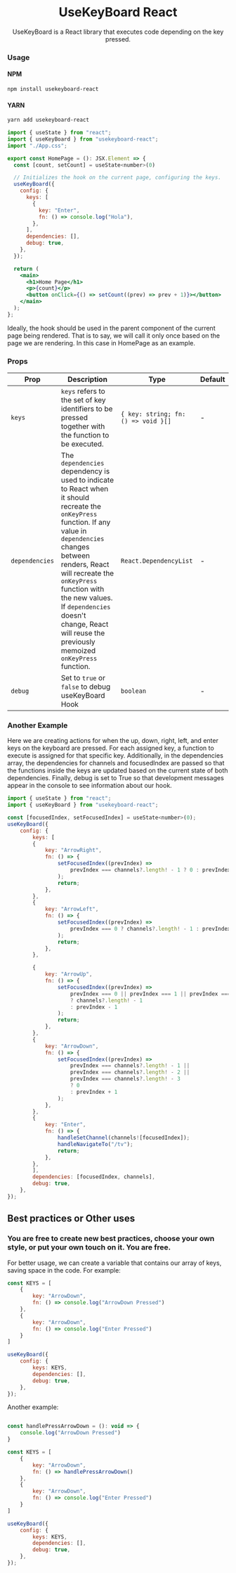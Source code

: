 <h1 align='center'>
  UseKeyBoard React
</h1>

<p align='center'>
    UseKeyBoard is a React library that executes code depending on the key pressed.
</p>

### Usage

#### NPM

```bash
npm install usekeyboard-react
```

#### YARN

```bash
yarn add usekeyboard-react
```

```jsx
import { useState } from "react";
import { useKeyBoard } from "usekeyboard-react";
import "./App.css";

export const HomePage = (): JSX.Element => {
  const [count, setCount] = useState<number>(0)

  // Initializes the hook on the current page, configuring the keys. 
  useKeyBoard({
    config: {
      keys: [
        {
          key: "Enter",
          fn: () => console.log("Hola"),
        },
      ],
      dependencies: [],
      debug: true,
    },
  });

  return (
    <main>
      <h1>Home Page</h1>
      <p>{count}</p>
      <button onClick={() => setCount((prev) => prev + 1)}></button>
    </main>
  );
};
```

Ideally, the hook should be used in the parent component of the current page being rendered. That is to say, we will call it only once based on the page we are rendering. In this case in HomePage as an example.

### Props

Prop | Description | Type | Default
---- | ----------- | ------- | -------
`keys` | `keys` refers to the set of key identifiers to be pressed together with the function to be executed. | `{ key: string; fn: () => void }[]` | -
`dependencies` | The `dependencies` dependency is used to indicate to React when it should recreate the `onKeyPress` function. If any value in `dependencies` changes between renders, React will recreate the `onKeyPress` function with the new values. If `dependencies` doesn't change, React will reuse the previously memoized `onKeyPress` function. | `React.DependencyList` | -
`debug` | Set to `true` or `false` to debug useKeyBoard Hook | `boolean` | -

### Another Example

Here we are creating actions for when the up, down, right, left, and enter keys on the keyboard are pressed. For each assigned key, a function to execute is assigned for that specific key. Additionally, in the dependencies array, the dependencies for channels and focusedIndex are passed so that the functions inside the keys are updated based on the current state of both dependencies. Finally, debug is set to True so that development messages appear in the console to see information about our hook.

```jsx
import { useState } from "react";
import { useKeyBoard } from "usekeyboard-react";

const [focusedIndex, setFocusedIndex] = useState<number>(0);
useKeyBoard({
    config: {
        keys: [
        {
            key: "ArrowRight",
            fn: () => {
                setFocusedIndex((prevIndex) =>
                    prevIndex === channels?.length! - 1 ? 0 : prevIndex + 1
                );
                return;
            },
        },
        {
            key: "ArrowLeft",
            fn: () => {
                setFocusedIndex((prevIndex) =>
                    prevIndex === 0 ? channels?.length! - 1 : prevIndex - 1
                );
                return;
            },
        },

        {
            key: "ArrowUp",
            fn: () => {
                setFocusedIndex((prevIndex) =>
                    prevIndex === 0 || prevIndex === 1 || prevIndex === 2
                    ? channels?.length! - 1
                    : prevIndex - 1
                );
                return;
            },
        },
        {
            key: "ArrowDown",
            fn: () => {
                setFocusedIndex((prevIndex) =>
                    prevIndex === channels?.length! - 1 ||
                    prevIndex === channels?.length! - 2 ||
                    prevIndex === channels?.length! - 3
                    ? 0
                    : prevIndex + 1
                );
            },
        },
        {
            key: "Enter",
            fn: () => {
                handleSetChannel(channels![focusedIndex]);
                handleNavigateTo("/tv");
                return;
            },
        },
        ],
        dependencies: [focusedIndex, channels],
        debug: true,
    },
});
```

## Best practices or Other uses

### You are free to create new best practices, choose your own style, or put your own touch on it. You are free.

For better usage, we can create a variable that contains our array of keys, saving space in the code. For example:

```jsx
const KEYS = [
    {
        key: "ArrowDown",
        fn: () => console.log("ArrowDown Pressed")
    },
    {
        key: "ArrowDown",
        fn: () => console.log("Enter Pressed")
    }
]

useKeyBoard({
    config: {
        keys: KEYS,
        dependencies: [],
        debug: true,
    },
});
```

Another example:

```jsx

const handlePressArrowDown = (): void => {
    console.log("ArrowDown Pressed")
}

const KEYS = [
    {
        key: "ArrowDown",
        fn: () => handlePressArrowDown()
    },
    {
        key: "ArrowDown",
        fn: () => console.log("Enter Pressed")
    }
]

useKeyBoard({
    config: {
        keys: KEYS,
        dependencies: [],
        debug: true,
    },
});
```